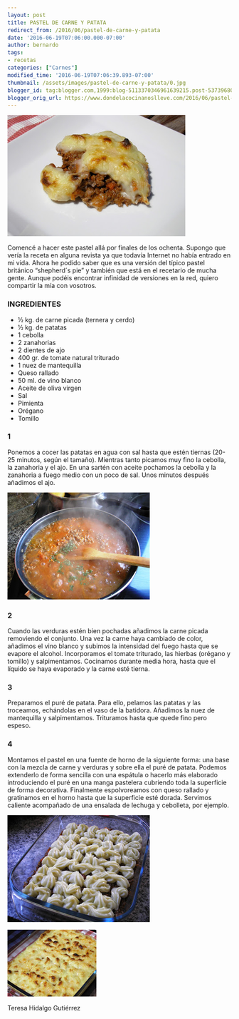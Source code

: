```yaml
---
layout: post
title: PASTEL DE CARNE Y PATATA
redirect_from: /2016/06/pastel-de-carne-y-patata
date: '2016-06-19T07:06:00.000-07:00'
author: bernardo
tags:
- recetas
categories: ["Carnes"]
modified_time: '2016-06-19T07:06:39.893-07:00'
thumbnail: /assets/images/pastel-de-carne-y-patata/0.jpg
blogger_id: tag:blogger.com,1999:blog-5113370346961639215.post-5373968089386289733
blogger_orig_url: https://www.dondelacocinanoslleve.com/2016/06/pastel-de-carne-y-patata.html
---
```


![](/assets/images/pastel-de-carne-y-patata/0.jpg)

  
Comencé a hacer este pastel allá por finales de los ochenta. Supongo que vería la receta en alguna revista ya que todavía Internet no había entrado en mi vida. Ahora he podido saber que es una versión del típico pastel británico “shepherd´s pie” y también que está en el recetario de mucha gente. Aunque podéis encontrar infinidad de versiones en la red, quiero compartir la mía con vosotros.  
### INGREDIENTES 
* ½ kg. de carne picada (ternera y cerdo)
* ½ kg. de patatas
* 1 cebolla
* 2 zanahorias
* 2 dientes de ajo
* 400 gr. de tomate natural triturado
* 1 nuez de mantequilla
* Queso rallado
* 50 ml. de vino blanco
* Aceite de oliva virgen
* Sal
* Pimienta
* Orégano
* Tomillo  

### 1

Ponemos a cocer las patatas en agua con sal hasta que estén tiernas (20-25 minutos, según el tamaño). Mientras tanto picamos muy fino la cebolla, la zanahoria y el ajo. En una sartén con aceite pochamos la cebolla y la zanahoria a fuego medio con un poco de sal. Unos minutos después añadimos el ajo.  

![](/assets/images/pastel-de-carne-y-patata/1.jpg)



### 2

Cuando las verduras estén bien pochadas añadimos la carne picada removiendo el conjunto. Una vez la carne haya cambiado de color, añadimos el vino blanco y subimos la intensidad del fuego hasta que se evapore el alcohol. Incorporamos el tomate triturado, las hierbas (orégano y tomillo) y salpimentamos. Cocinamos durante media hora, hasta que el líquido se haya evaporado y la carne esté tierna.  

### 3

Preparamos el puré de patata. Para ello, pelamos las patatas y las troceamos, echándolas en el vaso de la batidora. Añadimos la nuez de mantequilla y salpimentamos. Trituramos hasta que quede fino pero espeso.  

### 4

Montamos el pastel en una fuente de horno de la siguiente forma: una base con la mezcla de carne y verduras y sobre ella el puré de patata. Podemos extenderlo de forma sencilla con una espátula o hacerlo más elaborado introduciendo el puré en una manga pastelera cubriendo toda la superficie de forma decorativa. Finalmente espolvoreamos con queso rallado y gratinamos en el horno hasta que la superficie esté dorada. Servimos caliente acompañado de una ensalada de lechuga y cebolleta, por ejemplo.  
  

![](/assets/images/pastel-de-carne-y-patata/2.jpg)

  
  

![](/assets/images/pastel-de-carne-y-patata/3.jpg)

Teresa Hidalgo Gutiérrez
